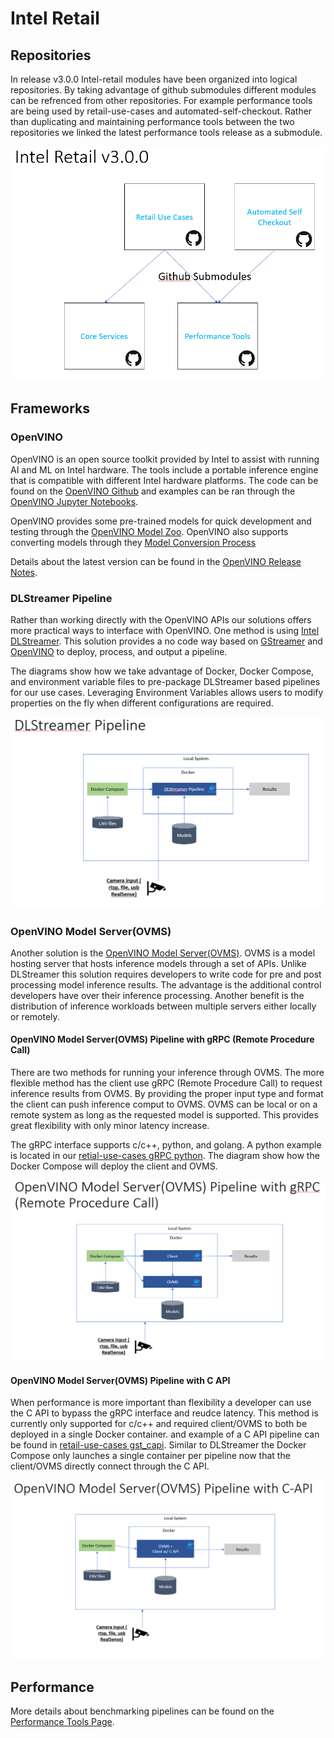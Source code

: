 # Intel Retail

## Repositories

In release v3.0.0 Intel-retail modules have been organized into logical repositories. By taking advantage of github submodules different modules can be refrenced from other repositories. For example performance tools are being used by retail-use-cases and automated-self-checkout. Rather than duplicating and maintaining performance tools between the two repositories we linked the latest performance tools release as a submodule. 

[![Intel Retail Repositories](./images/intel-retail-repos.png)](./images/intel-retail-repos.png)

## Frameworks

### OpenVINO

OpenVINO is an open source toolkit provided by Intel to assist with running AI and ML on Intel hardware. The tools include a portable inference engine that is compatible with different Intel hardware platforms. The code can be found on the [OpenVINO Github](https://github.com/openvinotoolkit/openvino) and examples can be ran through the [OpenVINO Jupyter Notebooks](https://github.com/openvinotoolkit/openvino_notebooks).

OpenVINO provides some pre-trained models for quick development and testing through the [OpenVINO Model Zoo](https://github.com/openvinotoolkit/open_model_zoo). OpenVINO also supports converting models through they [Model Conversion Process](https://docs.openvino.ai/2024/openvino-workflow/model-preparation/convert-model-to-ir.html)

Details about the latest version can be found in the [OpenVINO Release Notes](https://www.intel.com/content/www/us/en/developer/articles/release-notes/openvino/2024-1.html).

### DLStreamer Pipeline

Rather than working directly with the OpenVINO APIs our solutions offers more practical ways to interface with OpenVINO. One method is using [Intel DLStreamer](https://github.com/dlstreamer/dlstreamer). This solution provides a no code way based on [GStreamer](https://gstreamer.freedesktop.org/) and [OpenVINO](https://www.intel.com/content/www/us/en/developer/tools/openvino-toolkit/get-started.html) to deploy, process, and output a pipeline. 

The diagrams show how we take advantage of Docker, Docker Compose, and environment variable files to pre-package DLStreamer based pipelines for our use cases. Leveraging Environment Variables allows users to modify properties on the fly when different configurations are required.

[![DLStreamer Pipeline](./images/dlstreamer-pipeline.png)](./images/dlstreamer-pipeline.png)

### OpenVINO Model Server(OVMS)

Another solution is the [OpenVINO Model Server(OVMS)](https://github.com/openvinotoolkit/model_server). OVMS is a model hosting server that hosts inference models through a set of APIs. Unlike DLStreamer this solution requires developers to write code for pre and post processing model inference results. The advantage is the additional control developers have over their inference processing. Another benefit is the distribution of inference workloads between multiple servers either locally or remotely.

#### OpenVINO Model Server(OVMS) Pipeline with gRPC (Remote Procedure Call)

There are two methods for running your inference through OVMS. The more flexible method has the client use gRPC (Remote Procedure Call)  to request inference results from OVMS. By providing the proper input type and format the client can push inference comput to OVMS. OVMS can be local or on a remote system as long as the requested model is supported. This provides great flexibility with only minor latency increase. 

The gRPC interface supports c/c++, python, and golang. A python example is located in our [retial-use-cases gRPC python](https://github.com/intel-retail/retail-use-cases/tree/main/use-cases/grpc_python). The diagram show how the Docker Compose will deploy the client and OVMS. 

[![OpenVINO Model Server(OVMS) Pipeline with gRPC (Remote Procedure Call)](./images/ovms-grpc.png)](./images/ovms-grpc.png)

#### OpenVINO Model Server(OVMS) Pipeline with C API

When performance is more important than flexibility a developer can use the C API to bypass the gRPC interface and reudce latency. This method is currently only supported for c/c++ and required client/OVMS to both be deployed in a single Docker container. and example of a C API pipeline can be found in [retail-use-cases gst_capi](https://github.com/intel-retail/retail-use-cases/tree/main/use-cases/gst_capi). Similar to DLStreamer the Docker Compose only launches a single container per pipeline now that the client/OVMS directly connect through the C API.

[![OpenVINO Model Server(OVMS) Pipeline with C-API](./images/ovms-capi.png)](./images/ovms-capi.png)

## Performance

More details about benchmarking pipelines can be found on the [Performance Tools Page](../performance-tools/benchmark.md).
